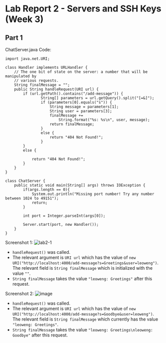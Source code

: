 # Lab Report 2 - Servers and SSH Keys (Week 3)

## Part 1
ChatServer.java Code: 
```import java.io.IOException;
import java.net.URI;

class Handler implements URLHandler {
    // The one bit of state on the server: a number that will be manipulated by
    // various requests.
    String finalMessage = "";
    public String handleRequest(URI url) {
        if (url.getPath().contains("/add-message")) {
                String[] parameters = url.getQuery().split("[=&]");
                if (parameters[0].equals("s")) {
                    String message = parameters[1];
                    String user = parameters[3];
                    finalMessage += 
                        String.format("%s: %s\n", user, message);
                    return finalMessage;
                }
                else {
                    return "404 Not Found!";
                }
        } 
        else {
            
            return "404 Not Found!";
        }
    }
}

class ChatServer {
    public static void main(String[] args) throws IOException {
        if(args.length == 0){
            System.out.println("Missing port number! Try any number between 1024 to 49151");
            return;
        }

        int port = Integer.parseInt(args[0]);

        Server.start(port, new Handler());
    }
}
```

Screenshot 1:
![lab2-1](https://github.com/leoweng05/cse15l-lab-reports/assets/62259208/a54290ca-315a-4047-a447-9c4a422fa97f)
* `handleRequest()` was called.
* The relevant argument is `URI url` which has the value of `new URI("http://localhost:4000/add-message?s=Greetings&user=leoweng")`. The relevant field is `String finalMessage` which is initialized with the value `""`.
* `String finalMessage` takes the value `"leoweng: Greetings"` after this request.

Screenshot 2:
![image](https://github.com/leoweng05/cse15l-lab-reports/assets/62259208/793acada-24ef-4f3e-b53e-996881960da9)
* `handleRequest()` was called.
* The relevant argument is `URI url` which has the value of `new URI("http://localhost:4000/add-message?s=Goodbye&user=leoweng")`. The relevant field is `String finalMessage` which currently has the value `"leoweng: Greetings"`.
* `String finalMessage` takes the value `"leoweng: Greetings\nleoweng: Goodbye"` after this request.


